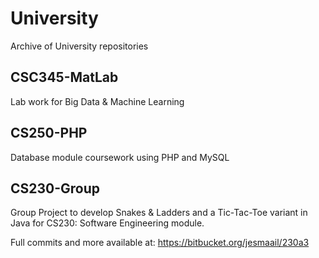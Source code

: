# University
Archive of University repositories

## CSC345-MatLab
Lab work for Big Data &amp; Machine Learning

## CS250-PHP
Database module coursework using PHP and MySQL

## CS230-Group
Group Project to develop Snakes &amp; Ladders and a Tic-Tac-Toe variant in Java for CS230: Software Engineering module.

Full commits and more available at:
https://bitbucket.org/jesmaail/230a3
